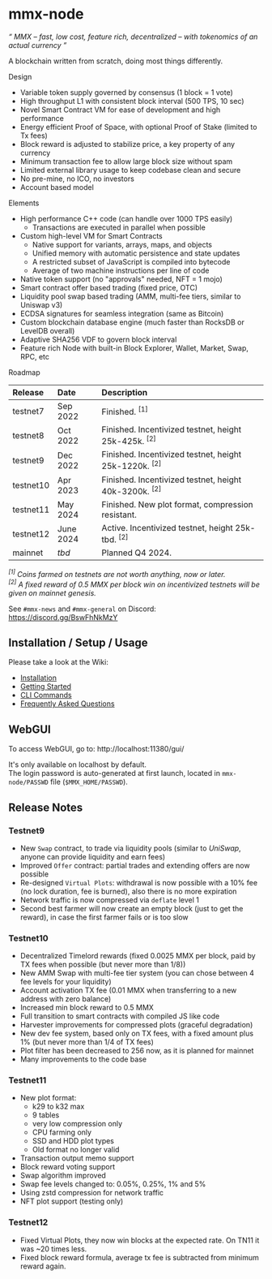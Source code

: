 # mmx-node

_“ MMX &ndash; fast, low cost, feature rich, decentralized &ndash; with tokenomics of an actual currency ”_

A blockchain written from scratch, doing most things differently.

Design
- Variable token supply governed by consensus (1 block = 1 vote)
- High throughput L1 with consistent block interval (500 TPS, 10 sec)
- Novel Smart Contract VM for ease of development and high performance
- Energy efficient Proof of Space, with optional Proof of Stake (limited to Tx fees)
- Block reward is adjusted to stabilize price, a key property of any currency
- Minimum transaction fee to allow large block size without spam
- Limited external library usage to keep codebase clean and secure
- No pre-mine, no ICO, no investors
- Account based model

Elements
- High performance C++ code (can handle over 1000 TPS easily)
  - Transactions are executed in parallel when possible
- Custom high-level VM for Smart Contracts
  - Native support for variants, arrays, maps, and objects
  - Unified memory with automatic persistence and state updates
  - A restricted subset of JavaScript is compiled into bytecode
  - Average of two machine instructions per line of code
- Native token support (no "approvals" needed, NFT = 1 mojo)
- Smart contract offer based trading (fixed price, OTC)
- Liquidity pool swap based trading (AMM, multi-fee tiers, similar to Uniswap v3)
- ECDSA signatures for seamless integration (same as Bitcoin)
- Custom blockchain database engine (much faster than RocksDB or LevelDB overall)
- Adaptive SHA256 VDF to govern block interval
- Feature rich Node with built-in Block Explorer, Wallet, Market, Swap, RPC, etc

Roadmap

| Release | Date | Description |
| :--- | :--- | :--- |
| testnet7 | Sep 2022 | Finished. <sup>[1]</sup> |
| testnet8 | Oct 2022 | Finished. Incentivized testnet, height 25k-425k. <sup>[2]</sup> |
| testnet9 | Dec 2022 | Finished. Incentivized testnet, height 25k-1220k. <sup>[2]</sup> |
| testnet10 | Apr 2023 | Finished. Incentivized testnet, height 40k-3200k. <sup>[2]</sup> |
| testnet11 | May 2024 | Finished. New plot format, compression resistant. |
| testnet12 | June 2024 | Active. Incentivized testnet, height 25k-tbd. <sup>[2]</sup> |
| mainnet | _tbd_ | Planned Q4 2024. |

_<sup>[1]</sup> Coins farmed on testnets are not worth anything, now or later._\
_<sup>[2]</sup> A fixed reward of 0.5 MMX per block win on incentivized testnets will be given on mainnet genesis._

See `#mmx-news` and `#mmx-general` on Discord: https://discord.gg/BswFhNkMzY

## Installation / Setup / Usage

Please take a look at the Wiki:

- [Installation](https://github.com/madMAx43v3r/mmx-node/wiki/Installation)
- [Getting Started](https://github.com/madMAx43v3r/mmx-node/wiki/Getting-Started)
- [CLI Commands](https://github.com/madMAx43v3r/mmx-node/wiki/CLI-Commands)
- [Frequently Asked Questions](https://github.com/madMAx43v3r/mmx-node/wiki/Frequently-Asked-Questions)

## WebGUI

To access WebGUI, go to: http://localhost:11380/gui/

It's only available on localhost by default. \
The login password is auto-generated at first launch, located in `mmx-node/PASSWD` file (`$MMX_HOME/PASSWD`).

## Release Notes

### Testnet9

- New `Swap` contract, to trade via liquidity pools (similar to _UniSwap_, anyone can provide liquidity and earn fees)
- Improved `Offer` contract: partial trades and extending offers are now possible
- Re-designed `Virtual Plots`: withdrawal is now possible with a 10% fee (no lock duration, fee is burned), also there is no more expiration
- Network traffic is now compressed via `deflate` level 1
- Second best farmer will now create an empty block (just to get the reward), in case the first farmer fails or is too slow

### Testnet10

- Decentralized Timelord rewards (fixed 0.0025 MMX per block, paid by TX fees when possible (but never more than 1/8))
- New AMM Swap with multi-fee tier system (you can chose between 4 fee levels for your liquidity)
- Account activation TX fee (0.01 MMX when transferring to a new address with zero balance)
- Increased min block reward to 0.5 MMX
- Full transition to smart contracts with compiled JS like code
- Harvester improvements for compressed plots (graceful degradation)
- New dev fee system, based only on TX fees, with a fixed amount plus 1% (but never more than 1/4 of TX fees)
- Plot filter has been decreased to 256 now, as it is planned for mainnet
- Many improvements to the code base

### Testnet11

- New plot format:
  - k29 to k32 max
  - 9 tables
  - very low compression only
  - CPU farming only
  - SSD and HDD plot types
  - Old format no longer valid
- Transaction output memo support
- Block reward voting support
- Swap algorithm improved
- Swap fee levels changed to: 0.05%, 0.25%, 1% and 5%
- Using zstd compression for network traffic
- NFT plot support (testing only)

### Testnet12

- Fixed Virtual Plots, they now win blocks at the expected rate. On TN11 it was ~20 times less.
- Fixed block reward formula, average tx fee is subtracted from minimum reward again.

